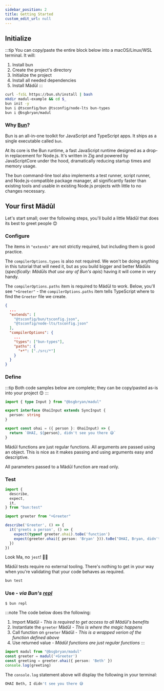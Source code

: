 ```yaml
---
sidebar_position: 2
title: Getting Started
custom_edit_url: null
---
```


## Initialize
:::tip
You can copy/paste the entire block below into a macOS/Linux/WSL terminal. It will:

1. Install bun
1. Create the project's directory
1. Initialize the project
1. Install all needed dependencies
1. Install Mädūl
:::

```bash showLineNumbers
curl -fsSL https://bun.sh/install | bash
mkdir madul-example && cd $_
bun init -y
bun i @tsconfig/bun @tsconfig/node-lts bun-types
bun i @bsgbryan/madul
```

### Why [Bun](https://bun.sh)?

Bun is an all-in-one toolkit for JavaScript and TypeScript apps. It ships as a single executable called `bun​`.

At its core is the Bun runtime, a fast JavaScript runtime designed as a drop-in replacement for Node.js. It's written in Zig and powered by JavaScriptCore under the hood, dramatically reducing startup times and memory usage.

The bun​ command-line tool also implements a test runner, script runner, and Node.js-compatible package manager, all significantly faster than existing tools and usable in existing Node.js projects with little to no changes necessary.

## Your first Mädūl

Let's start small; over the following steps, you'll build a little Mädūl that does its best to greet people 😊

### Configure

The items in `"extends"` are not strictly required, but including them is good practice.

The `compilerOptions.types` is also not required. We won't be doing anything in this tutorial that will need it, but as you build bigger and better Mädūls (*specifically: Mädūls that use any of Bun's apis*) having it will come in very handy.

The `compilerOptions.paths` item is required to Mädūl to work. Below, you'll see `"+Greeter"` - the `compilerOptions.paths` item tells TypeScript where to find the `Greeter` file we create.

```json title="madul-example/tsconfig.json"
{
  ...
  "extends": [
    "@tsconfig/bun/tsconfig.json",
    "@tsconfig/node-lts/tsconfig.json"
  ],
  "compilerOptions": {
    ...
    "types": ["bun-types"],
    "paths": {
      "+*": ["./src/*"]
    }
  }
}
```

### Define

:::tip
Both code samples below are complete; they can be copy/pasted as-is into your project 😊
:::

```typescript title="madul-example/src/Greeter.ts"
import { type Input } from "@bsgbryan/madul"

export interface OhaiInput extends SyncInput {
  person: string
}

export const ohai = ({ person }: OhaiInput) => {
  return `OHAI, ${person}, didn't see you there 😅`
}
```

Mädūl functions are just regular functions. All arguments are passed using an object. This is nice as it makes passing and using arguments easy and descriptive.

All parameters passed to a Mädūl function are read only.

### Test

```typescript title="madul-example/test/Greeter.test.ts"
import {
  describe,
  expect,
  it,
} from "bun:test"

import greeter from "+Greeter"

describe('Greeter', () => {
  it('greets a person', () => {
    expect(typeof greeter.ohai).toBe('function')
    expect(greeter.ohai({ person: 'Bryan' })).toBe("OHAI, Bryan, didn't see you there 😅")
  })
})
```

Look Ma, no `jest`! 🤘🏻

Mädūl tests require no external tooling. There's nothing to get in your way when you're validating that your code behaves as required.

```bash title="Execute test"
bun test
```

### Use - *via Bun's [repl](https://en.wikipedia.org/wiki/Read–eval–print_loop)*

```bash title="Fire it up"
$ bun repl
```

:::note
The code below does the following:

1. Import Mädūl - *This is required to get access to all Mädūl's benefits*
1. Instantiate the `greeter` Mädūl - *This is where the magic happens*
1. Call function on `greeter` Mädūl - *This is a wrapped verion of the function defined above*
1. Use returned value - *Mädūl functions are just regular functions*
:::

```typescript title="Paste into Bun's repl" showLineNumbers
import madul from "@bsgbryan/madul"
const greeter = madul('+Greeter')
const greeting = greeter.ohai({ person: 'Beth' })
console.log(greeting)
```

The `console.log` statement above will display the following in your terminal:

```bash title="Output"
OHAI Beth, I didn't see you there 😅
```
